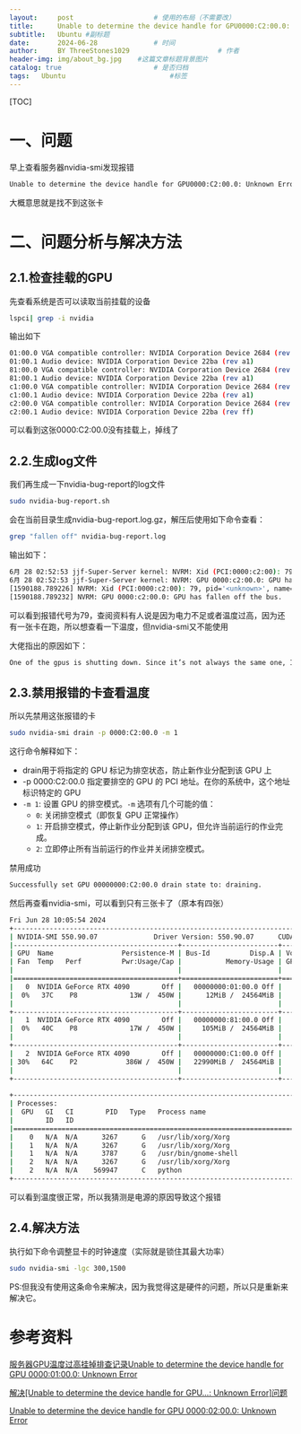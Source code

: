 ```yaml
---
layout:     post   				    # 使用的布局（不需要改）
title:      Unable to determine the device handle for GPU0000:C2:00.0: Unknown Error # 标题 
subtitle:   Ubuntu #副标题
date:       2024-06-28 				# 时间
author:     BY ThreeStones1029 						# 作者
header-img: img/about_bg.jpg 	#这篇文章标题背景图片
catalog: true 						# 是否归档
tags:	Ubuntu							#标签
---
```


[TOC]

# 一、问题

早上查看服务器nvidia-smi发现报错

~~~bash
Unable to determine the device handle for GPU0000:C2:00.0: Unknown Error
~~~

大概意思就是找不到这张卡

# 二、问题分析与解决方法

## 2.1.检查挂载的GPU

先查看系统是否可以读取当前挂载的设备

~~~bash
lspci| grep -i nvidia
~~~

输出如下

~~~bash
01:00.0 VGA compatible controller: NVIDIA Corporation Device 2684 (rev a1)
01:00.1 Audio device: NVIDIA Corporation Device 22ba (rev a1)
81:00.0 VGA compatible controller: NVIDIA Corporation Device 2684 (rev a1)
81:00.1 Audio device: NVIDIA Corporation Device 22ba (rev a1)
c1:00.0 VGA compatible controller: NVIDIA Corporation Device 2684 (rev a1)
c1:00.1 Audio device: NVIDIA Corporation Device 22ba (rev a1)
c2:00.0 VGA compatible controller: NVIDIA Corporation Device 2684 (rev ff)
c2:00.1 Audio device: NVIDIA Corporation Device 22ba (rev ff)
~~~

可以看到这张0000:C2:00.0没有挂载上，掉线了

## 2.2.生成log文件

我们再生成一下nvidia-bug-report的log文件

~~~bash
sudo nvidia-bug-report.sh
~~~

会在当前目录生成nvidia-bug-report.log.gz，解压后使用如下命令查看：

~~~bash
grep "fallen off" nvidia-bug-report.log
~~~

输出如下：

~~~bash
6月 28 02:52:53 jjf-Super-Server kernel: NVRM: Xid (PCI:0000:c2:00): 79, pid='<unknown>', name=<unknown>, GPU has fallen off the bus.
6月 28 02:52:53 jjf-Super-Server kernel: NVRM: GPU 0000:c2:00.0: GPU has fallen off the bus.
[1590188.789226] NVRM: Xid (PCI:0000:c2:00): 79, pid='<unknown>', name=<unknown>, GPU has fallen off the bus.
[1590188.789232] NVRM: GPU 0000:c2:00.0: GPU has fallen off the bus.
~~~

可以看到报错代号为79，查阅资料有人说是因为电力不足或者温度过高，因为还有一张卡在跑，所以想查看一下温度，但nvidia-smi又不能使用

大佬指出的原因如下：

~~~bash
One of the gpus is shutting down. Since it’s not always the same one, I guess they’re not damaged but either overheating or lack of power occurs. Please monitor temperatures, check PSU.
~~~

## 2.3.禁用报错的卡查看温度

所以先禁用这张报错的卡

~~~bash
sudo nvidia-smi drain -p 0000:C2:00.0 -m 1
~~~

这行命令解释如下：

* drain用于将指定的 GPU 标记为排空状态，防止新作业分配到该 GPU 上
* -p 0000:C2:00.0 指定要排空的 GPU 的 PCI 地址。在你的系统中，这个地址标识特定的 GPU
* `-m 1`: 设置 GPU 的排空模式。`-m` 选项有几个可能的值：
  - `0`: 关闭排空模式（即恢复 GPU 正常操作）
  - `1`: 开启排空模式，停止新作业分配到该 GPU，但允许当前运行的作业完成。
  - `2`: 立即停止所有当前运行的作业并关闭排空模式。

禁用成功

~~~bash
Successfully set GPU 00000000:C2:00.0 drain state to: draining.
~~~

然后再查看nvidia-smi，可以看到只有三张卡了（原本有四张）

~~~bash
Fri Jun 28 10:05:54 2024       
+-----------------------------------------------------------------------------------------+
| NVIDIA-SMI 550.90.07              Driver Version: 550.90.07      CUDA Version: 12.4     |
|-----------------------------------------+------------------------+----------------------+
| GPU  Name                 Persistence-M | Bus-Id          Disp.A | Volatile Uncorr. ECC |
| Fan  Temp   Perf          Pwr:Usage/Cap |           Memory-Usage | GPU-Util  Compute M. |
|                                         |                        |               MIG M. |
|=========================================+========================+======================|
|   0  NVIDIA GeForce RTX 4090        Off |   00000000:01:00.0 Off |                  Off |
|  0%   37C    P8             13W /  450W |      12MiB /  24564MiB |      0%      Default |
|                                         |                        |                  N/A |
+-----------------------------------------+------------------------+----------------------+
|   1  NVIDIA GeForce RTX 4090        Off |   00000000:81:00.0 Off |                  Off |
|  0%   40C    P8             17W /  450W |     105MiB /  24564MiB |      0%      Default |
|                                         |                        |                  N/A |
+-----------------------------------------+------------------------+----------------------+
|   2  NVIDIA GeForce RTX 4090        Off |   00000000:C1:00.0 Off |                  Off |
| 30%   64C    P2            386W /  450W |   22990MiB /  24564MiB |     98%      Default |
|                                         |                        |                  N/A |
+-----------------------------------------+------------------------+----------------------+
                                                                                         
+-----------------------------------------------------------------------------------------+
| Processes:                                                                              |
|  GPU   GI   CI        PID   Type   Process name                              GPU Memory |
|        ID   ID                                                               Usage      |
|=========================================================================================|
|    0   N/A  N/A      3267      G   /usr/lib/xorg/Xorg                              4MiB |
|    1   N/A  N/A      3267      G   /usr/lib/xorg/Xorg                             81MiB |
|    1   N/A  N/A      3787      G   /usr/bin/gnome-shell                           12MiB |
|    2   N/A  N/A      3267      G   /usr/lib/xorg/Xorg                              4MiB |
|    2   N/A  N/A    569947      C   python                                      22972MiB |
+-----------------------------------------------------------------------------------------+
~~~

可以看到温度很正常，所以我猜测是电源的原因导致这个报错

## 2.4.解决方法

执行如下命令调整显卡的时钟速度（实际就是锁住其最大功率）

~~~bash
sudo nvidia-smi -lgc 300,1500
~~~

PS:但我没有使用这条命令来解决，因为我觉得这是硬件的问题，所以只是重新来解决它。

# 参考资料

[服务器GPU温度过高挂掉排查记录Unable to determine the device handle for GPU 0000:01:00.0: Unknown Error](https://blog.csdn.net/qq_44850917/article/details/135431204?spm=1001.2101.3001.6650.3&utm_medium=distribute.pc_relevant.none-task-blog-2%7Edefault%7ECTRLIST%7ECtr-3-135431204-blog-103884592.235%5Ev43%5Epc_blog_bottom_relevance_base5&depth_1-utm_source=distribute.pc_relevant.none-task-blog-2%7Edefault%7ECTRLIST%7ECtr-3-135431204-blog-103884592.235%5Ev43%5Epc_blog_bottom_relevance_base5&utm_relevant_index=4)

[解决[Unable to determine the device handle for GPU...: Unknown Error]问题](https://gitcode.csdn.net/65e93c981a836825ed78e7d2.html?dp_token=eyJ0eXAiOiJKV1QiLCJhbGciOiJIUzI1NiJ9.eyJpZCI6NDMyNjYzLCJleHAiOjE3MTk3MTI0ODcsImlhdCI6MTcxOTEwNzY4NywidXNlcm5hbWUiOiJTTDEwMjlfIn0.KxSJNdD5XplbDhT2SjDYC6ZDrqJPm-22aSYlLbopMAY)

[Unable to determine the device handle for GPU 0000:02:00.0: Unknown Error](https://forums.developer.nvidia.com/t/unable-to-determine-the-device-handle-for-gpu-000000-0-unknown-error/197974?login=from_csdn)

